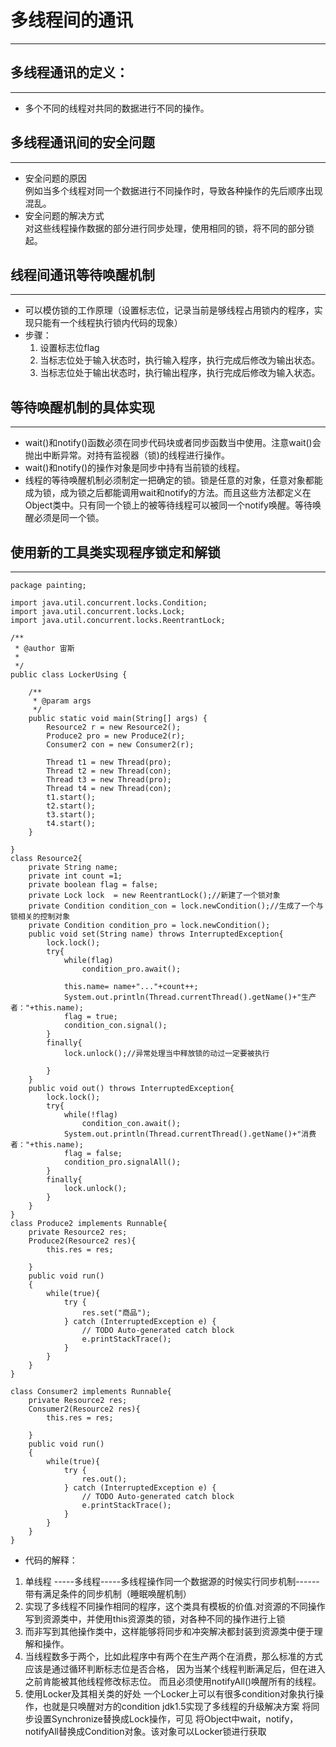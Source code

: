 # 多线程间的通讯

-----

## 多线程通讯的定义：

----

- 多个不同的线程对共同的数据进行不同的操作。

## 多线程通讯间的安全问题

-----

* 安全问题的原因  
	例如当多个线程对同一个数据进行不同操作时，导致各种操作的先后顺序出现混乱。
* 安全问题的解决方式  
	对这些线程操作数据的部分进行同步处理，使用相同的锁，将不同的部分锁起。

## 线程间通讯等待唤醒机制

-----

* 可以模仿锁的工作原理（设置标志位，记录当前是够线程占用锁内的程序，实现只能有一个线程执行锁内代码的现象）
* 步骤：  
	1. 设置标志位flag
	2. 当标志位处于输入状态时，执行输入程序，执行完成后修改为输出状态。
	3. 当标志位处于输出状态时，执行输出程序，执行完成后修改为输入状态。
## 等待唤醒机制的具体实现

----

* wait()和notify()函数必须在同步代码块或者同步函数当中使用。注意wait()会抛出中断异常。对持有监视器（锁)的线程进行操作。
* wait()和notify()的操作对象是同步中持有当前锁的线程。
* 线程的等待唤醒机制必须制定一把确定的锁。锁是任意的对象，任意对象都能成为锁，成为锁之后都能调用wait和notify的方法。而且这些方法都定义在Object类中。只有同一个锁上的被等待线程可以被同一个notify唤醒。等待唤醒必须是同一个锁。

## 使用新的工具类实现程序锁定和解锁

----

    package painting;
    
    import java.util.concurrent.locks.Condition;
    import java.util.concurrent.locks.Lock;
    import java.util.concurrent.locks.ReentrantLock;
    
    /**
     * @author 宙斯
     *
     */
    public class LockerUsing {
    
    	/**
    	 * @param args
    	 */
    	public static void main(String[] args) {
    		Resource2 r = new Resource2();
    		Produce2 pro = new Produce2(r);
    		Consumer2 con = new Consumer2(r);
    		
    		Thread t1 = new Thread(pro);
    		Thread t2 = new Thread(con);		
    		Thread t3 = new Thread(pro);
    		Thread t4 = new Thread(con);
    		t1.start();
    		t2.start();		
    		t3.start();
    		t4.start();
    	}
    
    }
    class Resource2{
    	private String name;
    	private int count =1;
    	private boolean flag = false;
    	private Lock lock  = new ReentrantLock();//新建了一个锁对象
    	private Condition condition_con = lock.newCondition();//生成了一个与锁相关的控制对象
    	private Condition condition_pro = lock.newCondition();
    	public void set(String name) throws InterruptedException{
    		lock.lock();
    		try{
    			while(flag)
    				condition_pro.await();
    	
    			this.name= name+"..."+count++;
    			System.out.println(Thread.currentThread().getName()+"生产者："+this.name);
    			flag = true;
    			condition_con.signal();
    		}
    		finally{
    			lock.unlock();//异常处理当中释放锁的动过一定要被执行
    
    		}
    	}
    	public void out() throws InterruptedException{
    		lock.lock();
    		try{
    			while(!flag)
    				condition_con.await();
    			System.out.println(Thread.currentThread().getName()+"消费者："+this.name);
    			flag = false;
    			condition_pro.signalAll();
    		}
    		finally{
    			lock.unlock();
    		}
    	}
    }
    class Produce2 implements Runnable{
    	private Resource2 res;
    	Produce2(Resource2 res){
    		this.res = res;
    		
    	}
    	public void run()
    	{
    		while(true){
    			try {
    				res.set("商品");
    			} catch (InterruptedException e) {
    				// TODO Auto-generated catch block
    				e.printStackTrace();
    			}
    		}
    	}
    }
    
    class Consumer2 implements Runnable{
    	private Resource2 res;
    	Consumer2(Resource2 res){
    		this.res = res;
    		
    	}
    	public void run()
    	{
    		while(true){
    			try {
    				res.out();
    			} catch (InterruptedException e) {
    				// TODO Auto-generated catch block
    				e.printStackTrace();
    			}
    		}
    	}
    }
 

* 代码的解释：

 1. 单线程 -----多线程-----多线程操作同一个数据源的时候实行同步机制------带有满足条件的同步机制（睡眠唤醒机制）
 2.  实现了多线程不同操作相同的程序，这个类具有模板的价值.对资源的不同操作写到资源类中，并使用this资源类的锁，对各种不同的操作进行上锁
 3.  而非写到其他操作类中，这样能够将同步和冲突解决都封装到资源类中便于理解和操作。
 4.  当线程数多于两个，比如此程序中有两个在生产两个在消费，那么标准的方式应该是通过循环判断标志位是否合格，
 因为当某个线程判断满足后，但在进入之前肯能被其他线程修改标志位。
 而且必须使用notifyAll()唤醒所有的线程。
 5. 使用Locker及其相关类的好处
 	一个Locker上可以有很多condition对象执行操作，也就是只唤醒对方的condition
 	jdk1.5实现了多线程的升级解决方案
 	将同步设置Synchronize替换成Lock操作，可见
 	将Object中wait，notify，notifyAll替换成Condition对象。该对象可以Locker锁进行获取






